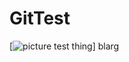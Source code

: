 # GitTest
[![picture test thing](https://avatars0.githubusercontent.com/u/16154304?v=3&s=40)]
blarg
